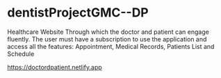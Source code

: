 # dentistProjectGMC--DP



Healthcare Website
Through which the doctor and patient can engage fluently.
The user must have a subscription to use the application and access all the features: Appointment, Medical Records, Patients List and Schedule

https://doctordpatient.netlify.app
